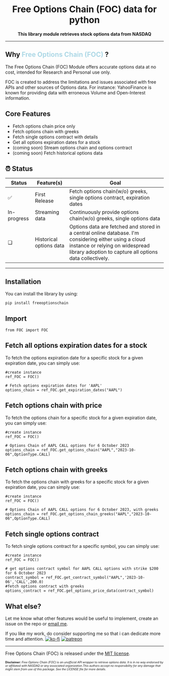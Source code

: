 
<!-- markdownlint-disable MD033 MD041 -->
<h1 align="center">
    Free Options Chain (FOC) data for python
</h1>
<p align="center">
    <strong>This library module retrieves stock options data from NASDAQ</strong>
</p>

---
## Why <span style="color:lightblue;">Free Options Chain (FOC) </span> ?
The Free Options Chain (FOC) Module offers accurate options data at no cost, intended for Research and Personal use only.

FOC is created to address the limitations and issues associated with free APIs and other sources of Options data. For instance: YahooFinance is known for providing data with erroneous Volume and Open-Interest information.
## Core Features

- Fetch options chain price only
- Fetch options chain with greeks
- Fetch single options contract with details
- Get all options expiration dates for a stock
- (coming soon) Stream options chain and options contract
- (coming soon) Fetch historical options data

## ⏰ Status

| Status | Feature(s) | Goal |
| ------ | ------ | ---- |
| ✅ | First Release | Fetch options chain(w/o) greeks, single options contract, expiration dates |
| In-progress | Streaming data | Continuously provide options chain(w/o) greeks, single options data   |
| ❏ | Historical options data | Options data are fetched and stored in a central online database. I'm considering either using a cloud instance or relying on widespread library adoption to capture all options data collectively. |
---


Installation
------------

You can install the library by using:
``` {.sourceCode .bash}
pip install freeoptionschain
```
Import
------

``` {.sourceCode .python}
from FOC import FOC
```
Fetch all options expiration dates for a stock
---------------------------------
To fetch the options expiration date for a specific stock for a given  expiration date, you can
simply use:

``` {.sourceCode .python}
#create instance
ref_FOC = FOC()

# Fetch options expiration dates for 'AAPL'
options_chain = ref_FOC.get_expiration_dates("AAPL")
```
Fetch options chain with price
---------------------------------
To fetch the options chain for a specific stock for a given  expiration date, you can
simply use:

``` {.sourceCode .python}
#create instance
ref_FOC = FOC()

# Options Chain of AAPL CALL options for 6 October 2023
options_chain = ref_FOC.get_options_chain("AAPL","2023-10-06",OptionType.CALL)
```
Fetch options chain with greeks
---------------------------------
To fetch the options chain with greeks for a specific stock for a given  expiration date, you can
simply use:

``` {.sourceCode .python}
#create instance
ref_FOC = FOC()

# Options Chain of AAPL CALL options for 6 October 2023, with greeks
options_chain = ref_FOC.get_options_chain_greeks("AAPL","2023-10-06",OptionType.CALL)
```
Fetch single options contract
---------------------------------
To fetch single options contract for a specific symbol, you can
simply use:

``` {.sourceCode .python}
#create instance
ref_FOC = FOC()

# get options contract symbol for AAPL CALL options with strike $200 for 6 October 2023
contract_symbol = ref_FOC.get_contract_symbol("AAPL",'2023-10-06','CALL',200.0)
#fetch options contract with greeks
options_contract = ref_FOC.get_options_price_data(contract_symbol)
```
What else?
----------

Let me know what other features would be useful to implement, create an issue on the repo or  [email me](mailto:benjaminchamwb@gmail.com).

If you like my work, do consider supporting me so that i can dedicate more time and attention.
[![ko-fi](https://ko-fi.com/img/githubbutton_sm.svg)](https://ko-fi.com/E1E0NVBCJ)
[![patreon](https://img.shields.io/endpoint.svg?url=https%3A%2F%2Fshieldsio-patreon.vercel.app%2Fapi%3Fusername%3Dbenjamincham%26type%3Dpatrons&style=flat)](https://patreon.com/benjamincham)

---
Free Options Chain (FOC) is released under the
[MIT license](https://github.com/benjamincham/free_options_chain/blob/main/LICENSE).

<span style="font-size: 9px;">**Disclaimer:** *Free Options Chain (FOC) is an unofficial API wrapper to retrieve options data. It is in no way endorsed by or affiliated with NASDAQ or any associated organization.This authors accept no responsibility for any damage that might stem from use of this package. See the LICENSE file for more details.*<span>
